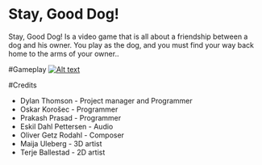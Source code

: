 # Stay, Good Dog!
Stay, Good Dog! Is a video game that is all about a friendship between a dog and his owner. You play as the dog, and you must find your way back home to the arms of your owner..

#Gameplay
[![Alt text](https://img.youtube.com/vi/Z_gJ8ROYrlM/0.jpg)](https://www.youtube.com/watch?v=Z_gJ8ROYrlM)

#Credits
* Dylan Thomson - Project manager and Programmer
* Oskar Korošec - Programmer
* Prakash Prasad - Programmer
* Eskil Dahl Pettersen - Audio
* Oliver Getz Rodahl - Composer
* Maija Uleberg - 3D artist
* Terje Ballestad - 2D artist
